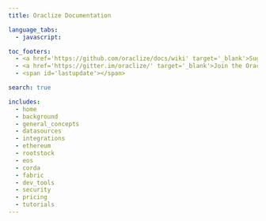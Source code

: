 ```yaml
---
title: Oraclize Documentation

language_tabs:
  - javascript: 

toc_footers:
  - <a href='https://github.com/oraclize/docs/wiki' target='_blank'>Suggest an edit</a>
  - <a href='https://gitter.im/oraclize/' target='_blank'>Join the Oraclize Dev Community</a>
  - <span id='lastupdate'></span>

search: true

includes:
  - home
  - background
  - general_concepts
  - datasources
  - integrations
  - ethereum
  - rootstock
  - eos
  - corda
  - fabric
  - dev_tools
  - security
  - pricing 
  - tutorials 
---
```

